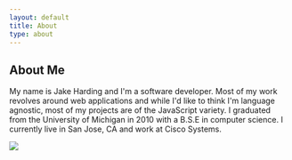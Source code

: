 ```yaml
---
layout: default
title: About 
type: about
---
```


## About Me 

My name is Jake Harding and I'm a software developer. Most of my work revolves around web applications and while I'd like to think I'm language agnostic, most of my projects are of the JavaScript variety. I graduated from the University of Michigan in 2010 with a B.S.E in computer science. I currently live in San Jose, CA and work at Cisco Systems. 

<img src='{{ site.IMG_PATH }}/about_me.png' class='action-shot' />

